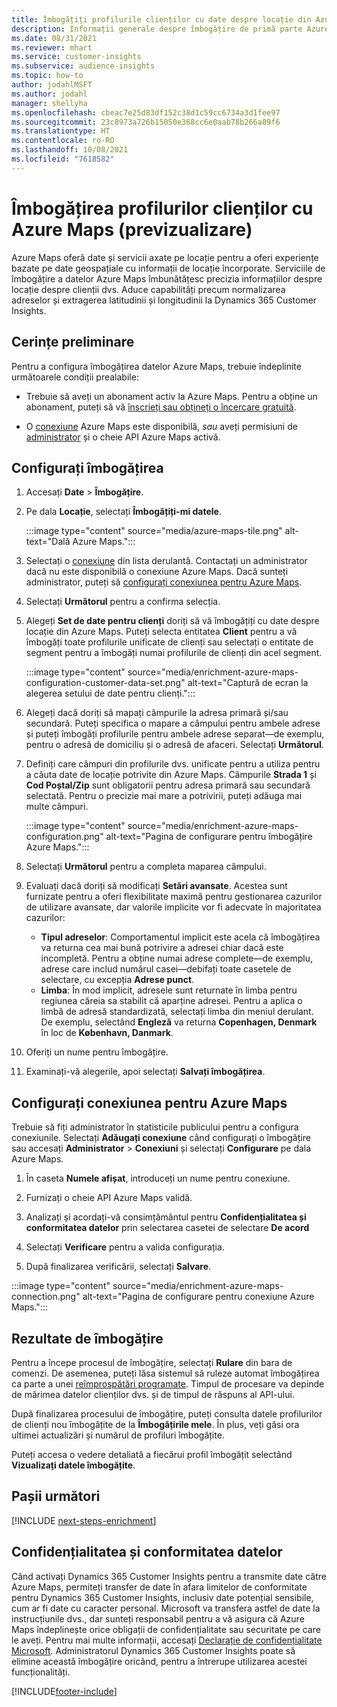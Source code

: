 ```yaml
---
title: Îmbogățiți profilurile clienților cu date despre locație din Azure Maps
description: Informații generale despre îmbogățire de primă parte Azure Maps.
ms.date: 08/31/2021
ms.reviewer: mhart
ms.service: customer-insights
ms.subservice: audience-insights
ms.topic: how-to
author: jodahlMSFT
ms.author: jodahl
manager: shellyha
ms.openlocfilehash: cbeac7e25d83df152c38d1c59cc6734a3d1fee97
ms.sourcegitcommit: 23c8973a726b15050e368cc6e0aab78b266a89f6
ms.translationtype: HT
ms.contentlocale: ro-RO
ms.lasthandoff: 10/08/2021
ms.locfileid: "7618582"
---
```

# <a name="enrichment-of-customer-profiles-with-azure-maps-preview"></a>Îmbogățirea profilurilor clienților cu Azure Maps (previzualizare)

Azure Maps oferă date și servicii axate pe locație pentru a oferi experiențe bazate pe date geospațiale cu informații de locație încorporate. Serviciile de îmbogățire a datelor Azure Maps îmbunătățesc precizia informațiilor despre locație despre clienții dvs. Aduce capabilități precum normalizarea adreselor și extragerea latitudinii și longitudinii la Dynamics 365 Customer Insights.

## <a name="prerequisites"></a>Cerințe preliminare

Pentru a configura îmbogățirea datelor Azure Maps, trebuie îndeplinite următoarele condiții prealabile:

- Trebuie să aveți un abonament activ la Azure Maps. Pentru a obține un abonament, puteți să vă [înscrieți sau obțineți o încercare gratuită](https://azure.microsoft.com/services/azure-maps/).

- O [conexiune](connections.md) Azure Maps este disponibilă, *sau* aveți permisiuni de [administrator](permissions.md#administrator) și o cheie API Azure Maps activă.

## <a name="configure-the-enrichment"></a>Configurați îmbogățirea

1. Accesați **Date** > **Îmbogățire**. 

1. Pe dala **Locație**, selectați **Îmbogățiți-mi datele**.

   :::image type="content" source="media/azure-maps-tile.png" alt-text="Dală Azure Maps.":::

1. Selectați o [conexiune](connections.md) din lista derulantă. Contactați un administrator dacă nu este disponibilă o conexiune Azure Maps. Dacă sunteți administrator, puteți să [configurați conexiunea pentru Azure Maps](#configure-the-connection-for-azure-maps). 

1. Selectați **Următorul** pentru a confirma selecția.

1. Alegeți **Set de date pentru clienți** doriți să vă îmbogățiți cu date despre locație din Azure Maps. Puteți selecta entitatea **Client** pentru a vă îmbogăți toate profilurile unificate de clienți sau selectați o entitate de segment pentru a îmbogăți numai profilurile de clienți din acel segment.

    :::image type="content" source="media/enrichment-azure-maps-configuration-customer-data-set.png" alt-text="Captură de ecran la alegerea setului de date pentru clienți.":::

1. Alegeți dacă doriți să mapați câmpurile la adresa primară și/sau secundară. Puteți specifica o mapare a câmpului pentru ambele adrese și puteți îmbogăți profilurile pentru ambele adrese separat&mdash;de exemplu, pentru o adresă de domiciliu și o adresă de afaceri. Selectați **Următorul**.

1. Definiți care câmpuri din profilurile dvs. unificate pentru a utiliza pentru a căuta date de locație potrivite din Azure Maps. Câmpurile **Strada 1** și **Cod Poștal/Zip** sunt obligatorii pentru adresa primară sau secundară selectată. Pentru o precizie mai mare a potrivirii, puteți adăuga mai multe câmpuri.

   :::image type="content" source="media/enrichment-azure-maps-configuration.png" alt-text="Pagina de configurare pentru îmbogățire Azure Maps.":::

1. Selectați **Următorul** pentru a completa maparea câmpului.

1. Evaluați dacă doriți să modificați **Setări avansate**. Acestea sunt furnizate pentru a oferi flexibilitate maximă pentru gestionarea cazurilor de utilizare avansate, dar valorile implicite vor fi adecvate în majoritatea cazurilor:
   - **Tipul adreselor**: Comportamentul implicit este acela că îmbogățirea va returna cea mai bună potrivire a adresei chiar dacă este incompletă. Pentru a obține numai adrese complete&mdash;de exemplu, adrese care includ numărul casei&mdash;debifați toate casetele de selectare, cu excepția **Adrese punct**. 
   - **Limba**: În mod implicit, adresele sunt returnate în limba pentru regiunea căreia sa stabilit că aparține adresei. Pentru a aplica o limbă de adresă standardizată, selectați limba din meniul derulant. De exemplu, selectând **Engleză** va returna **Copenhagen, Denmark** în loc de **København, Danmark**.

1. Oferiți un nume pentru îmbogățire.

1. Examinați-vă alegerile, apoi selectați **Salvați îmbogățirea**.

## <a name="configure-the-connection-for-azure-maps"></a>Configurați conexiunea pentru Azure Maps

Trebuie să fiți administrator în statisticile publicului pentru a configura conexiunile. Selectați **Adăugați conexiune** când configurați o îmbogățire sau accesați **Administrator** > **Conexiuni** și selectați **Configurare** pe dala Azure Maps.

1. În caseta **Numele afișat**, introduceți un nume pentru conexiune.

1. Furnizați o cheie API Azure Maps validă.

1. Analizați și acordați-vă consimțământul pentru **Confidențialitatea și conformitatea datelor** prin selectarea casetei de selectare **De acord**

1. Selectați **Verificare** pentru a valida configurația.

1. După finalizarea verificării, selectați **Salvare**.

:::image type="content" source="media/enrichment-azure-maps-connection.png" alt-text="Pagina de configurare pentru conexiune Azure Maps.":::

## <a name="enrichment-results"></a>Rezultate de îmbogățire

Pentru a începe procesul de îmbogățire, selectați **Rulare** din bara de comenzi. De asemenea, puteți lăsa sistemul să ruleze automat îmbogățirea ca parte a unei [reîmprospătări programate](system.md#schedule-tab). Timpul de procesare va depinde de mărimea datelor clienților dvs. și de timpul de răspuns al API-ului.

După finalizarea procesului de îmbogățire, puteți consulta datele profilurilor de clienți nou îmbogățite de la **Îmbogățirile mele**. În plus, veți găsi ora ultimei actualizări și numărul de profiluri îmbogățite.

Puteți accesa o vedere detaliată a fiecărui profil îmbogățit selectând **Vizualizați datele îmbogățite**.

## <a name="next-steps"></a>Pașii următori

[!INCLUDE [next-steps-enrichment](../includes/next-steps-enrichment.md)]

## <a name="data-privacy-and-compliance"></a>Confidențialitatea și conformitatea datelor

Când activați Dynamics 365 Customer Insights pentru a transmite date către Azure Maps, permiteți transfer de date în afara limitelor de conformitate pentru Dynamics 365 Customer Insights, inclusiv date potențial sensibile, cum ar fi date cu caracter personal. Microsoft va transfera astfel de date la instrucțiunile dvs., dar sunteți responsabil pentru a vă asigura că Azure Maps îndeplinește orice obligații de confidențialitate sau securitate pe care le aveți. Pentru mai multe informații, accesați [Declarație de confidențialitate Microsoft](https://go.microsoft.com/fwlink/?linkid=396732).
Administratorul Dynamics 365 Customer Insights poate să elimine această îmbogățire oricând, pentru a întrerupe utilizarea acestei funcționalități.

[!INCLUDE[footer-include](../includes/footer-banner.md)]

